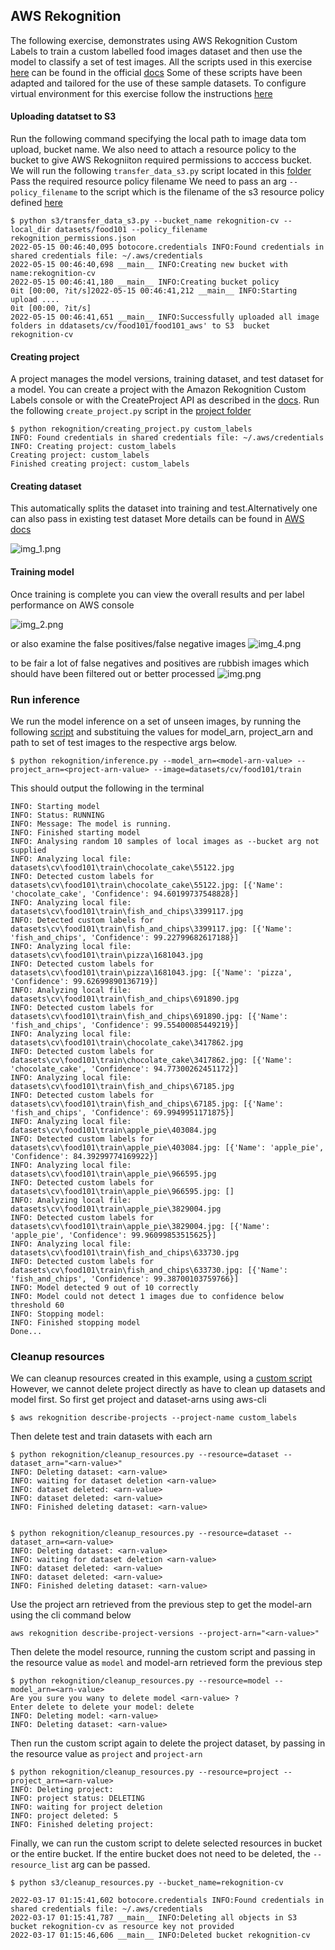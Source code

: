 ## AWS Rekognition

The following exercise, demonstrates using AWS Rekognition Custom Labels to train a custom labelled food images dataset 
and then use the model to classify a set of test images.
All the scripts used in this exercise [here](https://github.com/ryankarlos/AWS-ML-services/projects/rekognition) can be found in the official [docs](https://docs.aws.amazon.com/rekognition/latest/customlabels-dg/what-is.html)
Some of these scripts have been adapted and tailored for the use of these sample datasets.
To configure virtual environment for this exercise follow the instructions [here](https://ryankarlos.github.io/AWS-ML-services/#environment-and-dependencies)

#### Uploading datatset to S3

Run the following command specifying the local path to image data tom upload, bucket name.
We also need to attach a resource policy to the bucket to give AWS Rekogniiton required
permissions to acccess bucket. We will run the following `transfer_data_s3.py` script located in this [folder](https://github.com/ryankarlos/AWS-ML-services/tree/master/s3) Pass the required resource policy filename 
We need to pass an arg `--policy_filename` to the script which is the filename of the s3 resource policy defined [here](https://github.com/ryankarlos/AWS-ML-services/blob/master/s3/resource_policies/rekognition_permissions.json)

```
$ python s3/transfer_data_s3.py --bucket_name rekognition-cv --local_dir datasets/food101 --policy_filename rekognition_permissions.json   
2022-05-15 00:46:40,095 botocore.credentials INFO:Found credentials in shared credentials file: ~/.aws/credentials
2022-05-15 00:46:40,698 __main__ INFO:Creating new bucket with name:rekognition-cv
2022-05-15 00:46:41,180 __main__ INFO:Creating bucket policy
0it [00:00, ?it/s]2022-05-15 00:46:41,212 __main__ INFO:Starting upload ....
0it [00:00, ?it/s]
2022-05-15 00:46:41,651 __main__ INFO:Successfully uploaded all image folders in ddatasets/cv/food101/food101_aws' to S3  bucket rekognition-cv
```

#### Creating project

A project manages the model versions, training dataset, and test dataset for a model. You can create a project with the Amazon Rekognition Custom Labels 
console or with the CreateProject API as described in the [docs](https://docs.aws.amazon.com/rekognition/latest/customlabels-dg/mp-create-project.html).
Run the following `create_project.py` script in the [project folder](https://github.com/ryankarlos/AWS-ML-services/projects/rekognition) 

```
$ python rekognition/creating_project.py custom_labels
INFO: Found credentials in shared credentials file: ~/.aws/credentials
INFO: Creating project: custom_labels
Creating project: custom_labels
Finished creating project: custom_labels
```

#### Creating dataset

This automatically splits the dataset into training and test.Alternatively one can also pass in existing test dataset
More details can be found in [AWS docs](https://docs.aws.amazon.com/rekognition/latest/customlabels-dg/md-create-dataset-existing-dataset-sdk.html
)

![img_1.png](../../screenshots/rekognition/food101/img_1.png)


#### Training model


Once training is complete you can view the overall results and per label performance on AWS console

![img_2.png](../../screenshots/rekognition/food101/img_2.png)

or also examine the  false positives/false negative images 
![img_4.png](../../screenshots/rekognition/food101/img_4.png)

to be fair a lot of false negatives and positives are rubbish images which should have been filtered out or better processed 
![img.png](../../screenshots/rekognition/img.png)

### Run inference

We run the model inference on a set of unseen images, by running the following [script](https://github.com/ryankarlos/AWS-ML-services/blob/master/projects/rekognition/inference.py)
and substituing the values for model_arn, project_arn and path to set of test images to the respective args below.

```Shell
$ python rekognition/inference.py --model_arn=<model-arn-value> --project_arn=<project-arn-value> --image=datasets/cv/food101/train
```

This should output the following in the terminal

```
INFO: Starting model
INFO: Status: RUNNING
INFO: Message: The model is running.
INFO: Finished starting model
INFO: Analysing random 10 samples of local images as --bucket arg not supplied
INFO: Analyzing local file: datasets\cv\food101\train\chocolate_cake\55122.jpg
INFO: Detected custom labels for datasets\cv\food101\train\chocolate_cake\55122.jpg: [{'Name': 'chocolate_cake', 'Confidence': 94.60199737548828}]
INFO: Analyzing local file: datasets\cv\food101\train\fish_and_chips\3399117.jpg
INFO: Detected custom labels for datasets\cv\food101\train\fish_and_chips\3399117.jpg: [{'Name': 'fish_and_chips', 'Confidence': 99.22799682617188}]
INFO: Analyzing local file: datasets\cv\food101\train\pizza\1681043.jpg
INFO: Detected custom labels for datasets\cv\food101\train\pizza\1681043.jpg: [{'Name': 'pizza', 'Confidence': 99.62699890136719}]
INFO: Analyzing local file: datasets\cv\food101\train\fish_and_chips\691890.jpg
INFO: Detected custom labels for datasets\cv\food101\train\fish_and_chips\691890.jpg: [{'Name': 'fish_and_chips', 'Confidence': 99.55400085449219}]
INFO: Analyzing local file: datasets\cv\food101\train\chocolate_cake\3417862.jpg
INFO: Detected custom labels for datasets\cv\food101\train\chocolate_cake\3417862.jpg: [{'Name': 'chocolate_cake', 'Confidence': 94.77300262451172}]
INFO: Analyzing local file: datasets\cv\food101\train\fish_and_chips\67185.jpg
INFO: Detected custom labels for datasets\cv\food101\train\fish_and_chips\67185.jpg: [{'Name': 'fish_and_chips', 'Confidence': 69.9949951171875}]
INFO: Analyzing local file: datasets\cv\food101\train\apple_pie\403084.jpg
INFO: Detected custom labels for datasets\cv\food101\train\apple_pie\403084.jpg: [{'Name': 'apple_pie', 'Confidence': 84.39299774169922}]
INFO: Analyzing local file: datasets\cv\food101\train\apple_pie\966595.jpg
INFO: Detected custom labels for datasets\cv\food101\train\apple_pie\966595.jpg: []
INFO: Analyzing local file: datasets\cv\food101\train\apple_pie\3829004.jpg
INFO: Detected custom labels for datasets\cv\food101\train\apple_pie\3829004.jpg: [{'Name': 'apple_pie', 'Confidence': 99.96099853515625}]
INFO: Analyzing local file: datasets\cv\food101\train\fish_and_chips\633730.jpg
INFO: Detected custom labels for datasets\cv\food101\train\fish_and_chips\633730.jpg: [{'Name': 'fish_and_chips', 'Confidence': 99.38700103759766}]
INFO: Model detected 9 out of 10 correctly
INFO: Model could not detect 1 images due to confidence below threshold 60
INFO: Stopping model:
INFO: Finished stopping model
Done...
```


### Cleanup resources

We can cleanup resources created in this example, using a [custom script](https://github.com/ryankarlos/AWS-ML-services/blob/master/projects/rekognition/cleanup_resources.py)
However, we cannot delete project directly as have to clean up datasets and model first.
So first get project and dataset-arns using aws-cli

```
$ aws rekognition describe-projects --project-name custom_labels
```

Then delete test and train datasets with each arn

```
$ python rekognition/cleanup_resources.py --resource=dataset --dataset_arn="<arn-value>"
INFO: Deleting dataset: <arn-value>
INFO: waiting for dataset deletion <arn-value>
INFO: dataset deleted: <arn-value>
INFO: dataset deleted: <arn-value>
INFO: Finished deleting dataset: <arn-value>


$ python rekognition/cleanup_resources.py --resource=dataset --dataset_arn=<arn-value>
INFO: Deleting dataset: <arn-value>
INFO: waiting for dataset deletion <arn-value>
INFO: dataset deleted: <arn-value>
INFO: dataset deleted: <arn-value>
INFO: Finished deleting dataset: <arn-value>

```

Use the project arn retrieved from the previous step to get the model-arn using the cli command below

```
aws rekognition describe-project-versions --project-arn="<arn-value>"
```

Then delete the model resource, running the custom script and passing in the resource value as `model`
and model-arn retrieved form the previous step
```
$ python rekognition/cleanup_resources.py --resource=model --model_arn=<arn-value>
Are you sure you wany to delete model <arn-value> ?
Enter delete to delete your model: delete
INFO: Deleting model: <arn-value>
INFO: Deleting dataset: <arn-value>
```


Then run the custom script again to delete the project dataset, by passing in the resource value as `project`
and `project-arn`

```
$ python rekognition/cleanup_resources.py --resource=project --project_arn=<arn-value>
INFO: Deleting project: 
INFO: project status: DELETING
INFO: waiting for project deletion 
INFO: project deleted: 5
INFO: Finished deleting project: 
```

Finally, we can run the custom script to delete selected resources in bucket or the entire bucket. If the entire bucket does not need to
be deleted, the `--resource_list` arg can be passed.

```
$ python s3/cleanup_resources.py --bucket_name=rekognition-cv

2022-03-17 01:15:41,602 botocore.credentials INFO:Found credentials in shared credentials file: ~/.aws/credentials
2022-03-17 01:15:41,787 __main__ INFO:Deleting all objects in S3 bucket rekognition-cv as resource key not provided
2022-03-17 01:15:46,606 __main__ INFO:Deleted bucket rekognition-cv
```